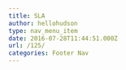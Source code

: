 ```yaml
---
title: SLA
author: hellohudson
type: nav_menu_item
date: 2016-07-28T11:44:51.000Z
url: /125/
categories: Footer Nav
---
```



